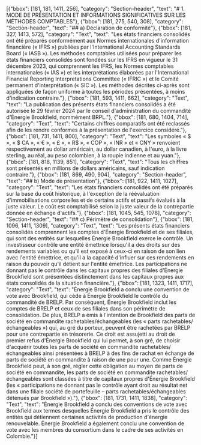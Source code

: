 [{"bbox": [181, 181, 1411, 256], "category": "Section-header", "text": "# 1. MODE DE PRÉSENTATION ET INFORMATIONS SIGNIFICATIVES SUR LES MÉTHODES COMPTABLES"}, {"bbox": [181, 275, 540, 308], "category": "Section-header", "text": "## a) Déclaration de conformité"}, {"bbox": [181, 327, 1413, 572], "category": "Text", "text": "Les états financiers consolidés ont été préparés conformément aux Normes internationales d'information financière (« IFRS ») publiées par l'International Accounting Standards Board (« IASB »). Les méthodes comptables utilisées pour préparer les états financiers consolidés sont fondées sur les IFRS en vigueur le 31 décembre 2023, qui comprennent les IFRS, les Normes comptables internationales (« IAS ») et les interprétations élaborées par l'International Financial Reporting Interpretations Committee (« IFRIC ») et le Comité permanent d'interprétation (« SIC »). Les méthodes décrites ci-après sont appliquées de façon uniforme à toutes les périodes présentées, à moins d'indication contraire."}, {"bbox": [181, 593, 1411, 662], "category": "Text", "text": "La publication des présents états financiers consolidés a été autorisée le 29 février 2024 par le conseil d'administration du commandité d'Énergie Brookfield, nommément BRPL."}, {"bbox": [181, 680, 1404, 714], "category": "Text", "text": "Certains chiffres comparatifs ont été reclassés afin de les rendre conformes à la présentation de l'exercice considéré."}, {"bbox": [181, 731, 1411, 800], "category": "Text", "text": "Les symboles « $ », « $ CA », « € », « £ », « R$ », « COP », « INR » et « CNY » renvoient respectivement au dollar américain, au dollar canadien, à l'euro, à la livre sterling, au réal, au peso colombien, à la roupie indienne et au yuan."}, {"bbox": [181, 818, 1139, 851], "category": "Text", "text": "Tous les chiffres sont présentés en millions de dollars américains, sauf indication contraire."}, {"bbox": [181, 869, 490, 904], "category": "Section-header", "text": "## b) Mode de présentation"}, {"bbox": [181, 922, 1411, 1027], "category": "Text", "text": "Les états financiers consolidés ont été préparés sur la base du coût historique, à l'exception de la réévaluation d'immobilisations corporelles et de certains actifs et passifs évalués à la juste valeur. Le coût est comptabilisé selon la juste valeur de la contrepartie donnée en échange d'actifs."}, {"bbox": [181, 1045, 545, 1078], "category": "Section-header", "text": "## c) Périmètre de consolidation"}, {"bbox": [181, 1096, 1411, 1309], "category": "Text", "text": "Les présents états financiers consolidés comprennent les comptes d'Énergie Brookfield et de ses filiales, qui sont des entités sur lesquelles Énergie Brookfield exerce le contrôle. Un investisseur contrôle une entité émettrice lorsqu'il a des droits sur des rendements variables ou qu'il est exposé à ceux-ci en raison de son lien avec l'entité émettrice, et qu'il a la capacité d'influer sur ces rendements en raison du pouvoir qu'il détient sur l'entité émettrice. Les participations ne donnant pas le contrôle dans les capitaux propres des filiales d'Énergie Brookfield sont présentées distinctement dans les capitaux propres aux états consolidés de la situation financière."}, {"bbox": [181, 1323, 1411, 1717], "category": "Text", "text": "Énergie Brookfield a conclu une convention de vote avec Brookfield, qui cède à Énergie Brookfield le contrôle du commandité de BRELP. Par conséquent, Énergie Brookfield inclut les comptes de BRELP et ceux de ses filiales dans son périmètre de consolidation. De plus, BRELP a émis à l'intention de Brookfield des parts de société en commandite rachetables/échangeables (les « parts rachetables/échangeables ») qui, au gré du porteur, peuvent être rachetées par BRELP pour une contrepartie en trésorerie. Ce droit est assujetti au droit de premier refus d'Énergie Brookfield qui lui permet, à son gré, de choisir d'acquérir toutes les parts de société en commandite rachetables/échangeables ainsi présentées à BRELP à des fins de rachat en échange de parts de société en commandite à raison de une pour une. Comme Énergie Brookfield peut, à son gré, régler cette obligation au moyen de parts de société en commandite, les parts de société en commandite rachetables/échangeables sont classées à titre de capitaux propres d'Énergie Brookfield (les « participations ne donnant pas le contrôle ayant droit au résultat net dans une filiale société de portefeuille – parts rachetables/échangeables détenues par Brookfield »)."}, {"bbox": [181, 1731, 1411, 1838], "category": "Text", "text": "Énergie Brookfield a conclu des conventions de vote avec Brookfield aux termes desquelles Énergie Brookfield a pris le contrôle des entités qui détiennent certaines activités de production d'énergie renouvelable. Énergie Brookfield a également conclu une convention de vote avec les membres du consortium dans le cadre de ses activités en Colombie."}]